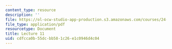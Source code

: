 ```yaml
---
content_type: resource
description: ''
file: https://ol-ocw-studio-app-production.s3.amazonaws.com/courses/24-914-language-variation-and-change-spring-2019/cdfcca0b55dcbb581c26e1c0946d4c04_MIT24_914s19_lec11.pdf
file_type: application/pdf
resourcetype: Document
title: Lecture 11
uid: cdfcca0b-55dc-bb58-1c26-e1c0946d4c04
---
```

